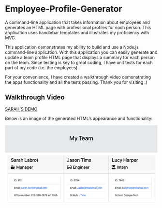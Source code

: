 # Employee-Profile-Generator
A command-line application that takes information about employees and generates an HTML page with professional profiles for each person. This application uses handlebar templates and illustrates my proficiency with MVC. 

This application demonstrates my ability to build and use a Node.js command-line application. With this application you can easily generate and update a team profile HTML page that displays a summary for each person on the team. Since testing is key to great coding, I have unit tests for each part of my code (i.e. the employees). 

For your convenience, I have created a walkthrough video demonstrating the apps functionality and all the tests passing. Thank you for visiting :)

## Walkthrough Video
[SARAH'S DEMO](https://watch.screencastify.com/v/7ij2OAnTyfrxvhzikm3g)


Below is an image of the generated HTML’s appearance and functionality:

![HTML webpage.](ScreenShot.png)


